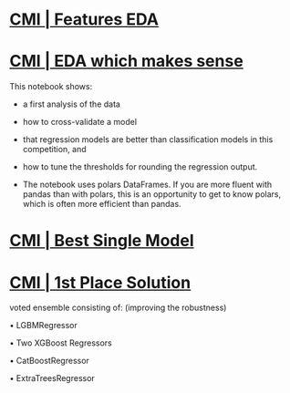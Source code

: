 # [CMI | Features EDA](https://www.kaggle.com/code/antoninadolgorukova/cmi-piu-features-eda)

# [CMI | EDA which makes sense](https://www.kaggle.com/code/ambrosm/piu-eda-which-makes-sense#A-look-at-selected-other-features)

This notebook shows:

* a first analysis of the data

* how to cross-validate a model

* that regression models are better than classification models in this competition, and

* how to tune the thresholds for rounding the regression output.

* The notebook uses polars DataFrames. If you are more fluent with pandas than with polars, this is an opportunity to get to know polars, which is often more efficient than pandas.

# [CMI | Best Single Model](https://www.kaggle.com/code/abdmental01/cmi-best-single-model)

# [CMI | 1st Place Solution](https://www.kaggle.com/code/lennarthaupts/1st-place-cmi-model-v4-1-1-reduced/notebook?scriptVersionId=213769368)

voted ensemble consisting of:
(improving the robustness)

• LGBMRegressor

• Two XGBoost Regressors

• CatBoostRegressor 

• ExtraTreesRegressor
